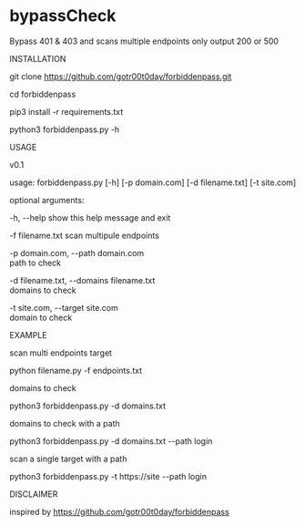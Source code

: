 # bypassCheck
Bypass 401 &amp; 403 and scans multiple endpoints only output 200 or 500   


INSTALLATION


git clone https://github.com/gotr00t0day/forbiddenpass.git

cd forbiddenpass

pip3 install -r requirements.txt

python3 forbiddenpass.py -h

USAGE

   v0.1           
                                                                                                                                                                                                             
                                                                                                                                   
usage: forbiddenpass.py [-h] [-p domain.com] [-d filename.txt] [-t site.com]                                                                                                           

optional arguments:  

  -h, --help            show this help message and exit  
  
  -f filename.txt       scan multipule endpoints
  
  -p domain.com, --path domain.com                                                                       
                        path to check    
                        
  -d filename.txt, --domains filename.txt                                                                
                        domains to check   
                        
  -t site.com, --target site.com                                                                         
                        domain to check 
                        
                        
EXAMPLE

scan  multi endpoints target

python filename.py -f endpoints.txt

domains to check

python3 forbiddenpass.py -d domains.txt

domains to check with a path

python3 forbiddenpass.py -d domains.txt --path login

scan a single target with a path

python3 forbiddenpass.py -t https://site --path login

DISCLAIMER

inspired by https://github.com/gotr00t0day/forbiddenpass
 
